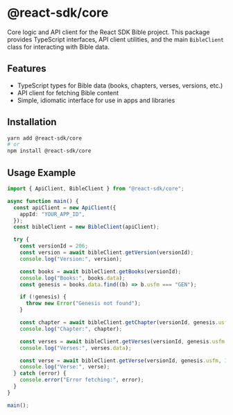 # @react-sdk/core

Core logic and API client for the React SDK Bible project. This package provides TypeScript interfaces, API client utilities, and the main `BibleClient` class for interacting with Bible data.

## Features

- TypeScript types for Bible data (books, chapters, verses, versions, etc.)
- API client for fetching Bible content
- Simple, idiomatic interface for use in apps and libraries

## Installation

```bash
yarn add @react-sdk/core
# or
npm install @react-sdk/core
```

## Usage Example

```ts
import { ApiClient, BibleClient } from "@react-sdk/core";

async function main() {
  const apiClient = new ApiClient({
    appId: "YOUR_APP_ID",
  });
  const bibleClient = new BibleClient(apiClient);

  try {
    const versionId = 206;
    const version = await bibleClient.getVersion(versionId);
    console.log("Version:", version);

    const books = await bibleClient.getBooks(versionId);
    console.log("Books:", books.data);
    const genesis = books.data.find((b) => b.usfm === "GEN");

    if (!genesis) {
      throw new Error("Genesis not found");
    }

    const chapter = await bibleClient.getChapter(versionId, genesis.usfm, 1);
    console.log("Chapter:", chapter);

    const verses = await bibleClient.getVerses(versionId, genesis.usfm, 1);
    console.log("Verses:", verses.data);

    const verse = await bibleClient.getVerse(versionId, genesis.usfm, 1, 1);
    console.log("Verse:", verse);
  } catch (error) {
    console.error("Error fetching:", error);
  }
}

main();
```
